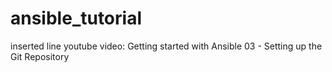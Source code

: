 # ansible_tutorial

inserted line
youtube video: Getting started with Ansible 03 - Setting up the Git Repository
